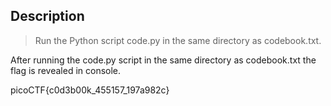 ## Description

> Run the Python script code.py in the same directory as codebook.txt.

After running the code.py script in the same directory as codebook.txt the flag is revealed in console.

picoCTF{c0d3b00k_455157_197a982c}
